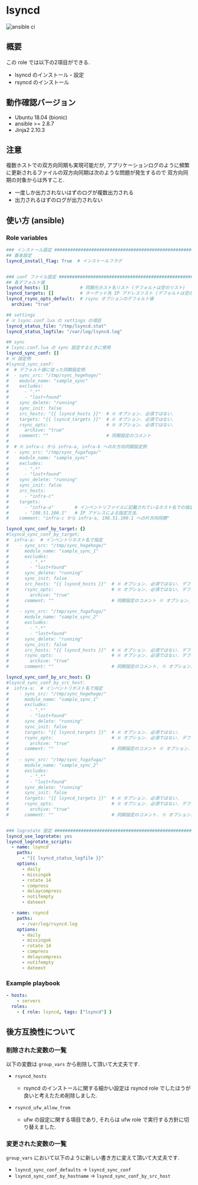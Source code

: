 # lsyncd

![ansible ci](https://github.com/link-u/ansible-roles-v2_lsyncd/workflows/ansible%20ci/badge.svg)

## 概要

この role では以下の2項目ができる.

* lsyncd のインストール・設定
* rsyncd のインストール


## 動作確認バージョン

* Ubuntu 18.04 (bionic)
* ansible >= 2.8.7
* Jinja2 2.10.3 


## 注意

複数ホストでの双方向同期も実現可能だが, 
アプリケーションログのように頻繁に更新されるファイルの双方向同期は次のような問題が発生するので
双方向同期の対象からは外すこと.

* 一度しか出力されないはずのログが複数出力される
* 出力されるはずのログが出力されない


## 使い方 (ansible)

### Role variables

```yaml
### インストール設定 ###############################################################################
## 基本設定
lsyncd_install_flag: True  # インストールフラグ


### conf ファイル設定 ##############################################################################
## 各デフォルト値
lsyncd_hosts: []            # 同期元ホスト名リスト (デフォルトは空のリスト)
lsyncd_targets: []          # ターゲット先 IP アドレスリスト (デフォルトは空のリスト)
lsyncd_rsync_opts_default:  # rsync オプションのデフォルト値
  archive: "true"

## settings
# ※ lsync.conf.lua の settings の項目
lsyncd_status_file: "/tmp/lsyncd.stat"
lsyncd_status_logfile: "/var/log/lsyncd.log"

## sync
# lsync.conf.lua の sync 設定するときに使用
lsyncd_sync_conf: []
# ※ 設定例
#lsyncd_sync_conf:
#  # デフォルト値に従った同期設定例
#  - sync_src: "/tmp/sync_hogehoge/"
#    module_name: "sample_sync"
#    excludes:
#      - ".*"
#      - "lost+found"
#    sync_delete: "running"
#    sync_init: false
#    src_hosts: "{{ lsyncd_hosts }}"  # ※ オプション. 必須ではない.
#    targets: "{{ lsyncd_targets }}"  # ※ オプション. 必須ではない.
#    rsync_opts:                      # ※ オプション. 必須ではない.
#      archive: "true"
#    comment: ""                      # 同期設定のコメント
#
#  # ※ infra-c から infra-a, infra-b への片方向同期設定例
#  - sync_src: "/tmp/sync_fugafuga/"
#    module_name: "sample_sync"
#    excludes:
#      - ".*"
#      - "lost+found"
#    sync_delete: "running"
#    sync_init: false
#    src_hosts:
#      - "infra-c"
#    targets:
#      - "infra-a"        # インベントリファイルに記載されているホスト名での指定方法
#      - "198.51.100.1"   # IP アドレスによる指定方法.
#    comment: "infra-c から infra-a, 198.51.100.1 への片方向同期"

lsyncd_sync_conf_by_target: {}
#lsyncd_sync_conf_by_target:
#  infra-a:  # インベントリホスト名で指定
#    - sync_src: "/tmp/sync_hogehoge/"
#      module_name: "sample_sync_1"
#      excludes:
#        - ".*"
#        - "lost+found"
#      sync_delete: "running"
#      sync_init: false
#      src_hosts: "{{ lsyncd_hosts }}"  # ※ オプション. 必須ではない. デフォルトは lsyncd_hosts
#      rsync_opts:                      # ※ オプション. 必須ではない. デフォルトは 記述している通り.
#        archive: "true"
#      comment: ""                      # 同期設定のコメント ※ オプション. 必須ではない.
#
#    - sync_src: "/tmp/sync_fugafuga/"
#      module_name: "sample_sync_2"
#      excludes:
#        - ".*"
#        - "lost+found"
#      sync_delete: "running"
#      sync_init: false
#      src_hosts: "{{ lsyncd_hosts }}"  # ※ オプション. 必須ではない. デフォルトは lsyncd_hosts
#      rsync_opts:                      # ※ オプション. 必須ではない. デフォルトは 記述している通り.
#        archive: "true"
#      comment: ""                      # 同期設定のコメント. ※ オプション. 必須ではない.

lsyncd_sync_conf_by_src_host: {}
#lsyncd_sync_conf_by_src_host:
#  infra-a:  # インベントリホスト名で指定
#    - sync_src: "/tmp/sync_hogehoge/"
#      module_name: "sample_sync_1"
#      excludes:
#        - ".*"
#        - "lost+found"
#      sync_delete: "running"
#      sync_init: false
#      targets: "{{ lsyncd_targets }}"  # ※ オプション. 必須ではない.
#      rsync_opts:                      # ※ オプション. 必須ではない. デフォルトは 記述している通り.
#        archive: "true"
#      comment: ""                      # 同期設定のコメント ※ オプション. 必須ではない.
#
#    - sync_src: "/tmp/sync_fugafuga/"
#      module_name: "sample_sync_2"
#      excludes:
#        - ".*"
#        - "lost+found"
#      sync_delete: "running"
#      sync_init: false
#      targets: "{{ lsyncd_targets }}"  # ※ オプション. 必須ではない.
#      rsync_opts:                      # ※ オプション. 必須ではない. デフォルトは 記述している通り.
#        archive: "true"
#      comment: ""                      # 同期設定のコメント. ※ オプション. 必須ではない.


### logrotate 設定 ################################################################################
lsyncd_use_logrotate: yes
lsyncd_logrotate_scripts:
  - name: lsyncd
    paths:
      - "{{ lsyncd_status_logfile }}"
    options:
      - daily
      - missingok
      - rotate 14
      - compress
      - delaycompress
      - notifempty
      - dateext

  - name: rsyncd
    paths:
      - /var/log/rsyncd.log
    options:
      - daily
      - missingok
      - rotate 14
      - compress
      - delaycompress
      - notifempty
      - dateext
```

### Example playbook

```yaml
- hosts:
    - servers
  roles:
    - { role: lsyncd, tags: ["lsyncd"] }
```


## 後方互換性について

### 削除された変数の一覧

以下の変数は `group_vars` から削除して頂いて大丈夫です.

* `rsyncd_hosts`
  * rsyncd のインストールに関する細かい設定は rsyncd role でしたほうが良いと考えたため削除しました.

* `rsyncd_ufw_allow_from`
  * ufw の設定に関する項目であり, それらは ufw role で実行する方針に切り替えました.

### 変更された変数の一覧

`group_vars` において以下のように新しい書き方に変えて頂いて大丈夫です.

* `lsyncd_sync_conf_defaults` → `lsyncd_sync_conf`
* `lsyncd_sync_conf_by_hostname` → `lsyncd_sync_conf_by_src_host` 